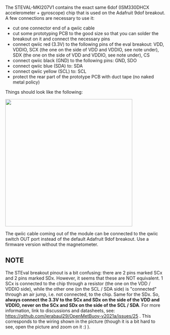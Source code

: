 The STEVAL-MKI207V1 contains the exact same 6dof (ISM330DHCX accelerometer + gyroscope) chip that is used on the Adafruit 9dof breakout. A few connections are necessary to use it:

- cut one connector end of a qwiic cable
- cut some prototyping PCB to the good size so that you can solder the breakout on it and connect the necessary pins
- connect qwiic red (3.3V) to the following pins of the eval breakout: VDD, VDDIO, SCX (the one on the side of VDD and VDDIO, see note under), SDX (the one on  the side of VDD and VDDIO, see note under), CS
- connect qwiic black (GND) to the following pins: GND, SDO
- connect qwiic blue (SDA) to: SDA
- connect qwiic yellow (SCL) to: SCL
- protect the rear part of the prototype PCB with duct tape (no naked metal policy)

Things should look like the following:

<img src="https://github.com/jerabaul29/OpenMetBuoy-v2021a/blob/main/instrument_hardware/jpg/STEval_PCB.jpg" width="400" />

The qwiic cable coming out of the module can be connected to the qwiic switch OUT port instead of the default Adafruit 9dof breakout. Use a firmware version without the magnetometer.

## NOTE

The STEval breakout pinout is a bit confusing: there are 2 pins marked SCx and 2 pins marked SDx. However, it seems that these are NOT equivalent. 1 SCx is connected to the chip through a resistor (the one on the VDD / VDDIO side), while the other one (on the SCL / SDA side) is "connected" through an air jump, i.e. not connected, to the chip. Same for the SDx. So, **always connect the 3.3V to the SCx and SDx on the side of the VDD and VDDIO, never on the SCx and SDx on the side of the SCL / SDA**. For more information, link to discussions and datasheets, see: https://github.com/jerabaul29/OpenMetBuoy-v2021a/issues/25 . This corresponds to the wiring shown in the picture (though it is a bit hard to see, open the picture and zoom on it :) ).

